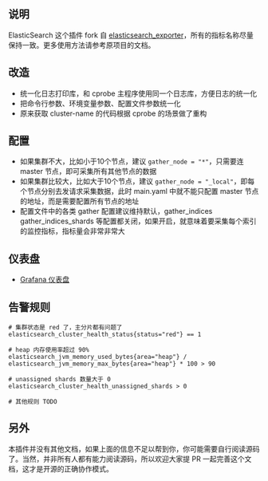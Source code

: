 ## 说明

ElasticSearch 这个插件 fork 自 [elasticsearch_exporter](https://github.com/prometheus-community/elasticsearch_exporter)，所有的指标名称尽量保持一致。更多使用方法请参考原项目的文档。

## 改造

- 统一化日志打印库，和 cprobe 主程序使用同一个日志库，方便日志的统一化
- 把命令行参数、环境变量参数、配置文件参数统一化
- 原来获取 cluster-name 的代码根据 cprobe 的场景做了重构

## 配置

- 如果集群不大，比如小于10个节点，建议 `gather_node = "*"`，只需要连 master 节点，即可采集所有其他节点的数据
- 如果集群比较大，比如大于10个节点，建议 `gather_node = "_local"`，即每个节点分别去发请求采集数据，此时 main.yaml 中就不能只配置 master 节点的地址，而是需要配置所有节点的地址
- 配置文件中的各类 gather 配置建议维持默认，gather_indices gather_indices_shards 等配置都关闭，如果开启，就意味着要采集每个索引的监控指标，指标量会非常非常大

## 仪表盘

- [Grafana 仪表盘](./dash/grafana_elasticsearch_01.json)

## 告警规则

```
# 集群状态是 red 了，主分片都有问题了
elasticsearch_cluster_health_status{status="red"} == 1

# heap 内存使用率超过 90%
elasticsearch_jvm_memory_used_bytes{area="heap"} / elasticsearch_jvm_memory_max_bytes{area="heap"} * 100 > 90

# unassigned shards 数量大于 0
elasticsearch_cluster_health_unassigned_shards > 0

# 其他规则 TODO
```

## 另外

本插件并没有其他文档，如果上面的信息不足以帮到你，你可能需要自行阅读源码了。当然，并非所有人都有能力阅读源码，所以欢迎大家提 PR 一起完善这个文档，这才是开源的正确协作模式。
